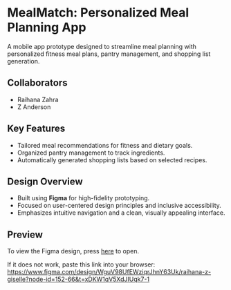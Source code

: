 # MealMatch: Personalized Meal Planning App
A mobile app prototype designed to streamline meal planning with personalized fitness meal plans, pantry management, and shopping list generation.

## Collaborators
- Raihana Zahra
- Z Anderson 

## Key Features
- Tailored meal recommendations for fitness and dietary goals.
- Organized pantry management to track ingredients.
- Automatically generated shopping lists based on selected recipes.

## Design Overview
- Built using **Figma** for high-fidelity prototyping.
- Focused on user-centered design principles and inclusive accessibility.
- Emphasizes intuitive navigation and a clean, visually appealing interface.

## Preview
To view the Figma design, press [here](https://www.figma.com/design/WguV98UfEWziqrJhnY63Uk/raihana-z-giselle?node-id=152-66&t=xDKW1qV5XdJIUqk7-1) to open. 


If it does not work, paste this link into your browser: <br />
https://www.figma.com/design/WguV98UfEWziqrJhnY63Uk/raihana-z-giselle?node-id=152-66&t=xDKW1qV5XdJIUqk7-1

